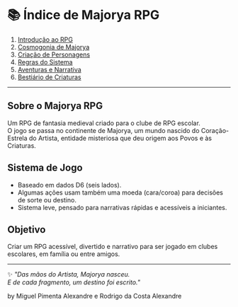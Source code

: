 # 📚 Índice de Majorya RPG

1. [Introdução ao RPG](Introducao_ao_RPG/introducao_ao_rpg.md)
2. [Cosmogonia de Majorya](Cosmogonia/cosmogonia.md)
3. [Criação de Personagens](Personagens/personagens.md)
4. [Regras do Sistema](Regras/regras.md)
5. [Aventuras e Narrativa](Aventuras_e_Narrativa/aventuras_e_narrativa.md)
6. [Bestiário de Criaturas](Criaturas/criaturas.md)

---

## Sobre o Majorya RPG

Um RPG de fantasia medieval criado para o clube de RPG escolar.  
O jogo se passa no continente de Majorya, um mundo nascido do Coração-Estrela do Artista, entidade misteriosa que deu origem aos Povos e às Criaturas.

## Sistema de Jogo

- Baseado em dados D6 (seis lados).
- Algumas ações usam também uma moeda (cara/coroa) para decisões de sorte ou destino.
- Sistema leve, pensado para narrativas rápidas e acessíveis a iniciantes.

## Objetivo

Criar um RPG acessível, divertido e narrativo para ser jogado em clubes escolares, em família ou entre amigos.

---

✨ _"Das mãos do Artista, Majorya nasceu.  
E de cada fragmento, um destino foi escrito."_

by Miguel Pimenta Alexandre e Rodrigo da Costa Alexandre

